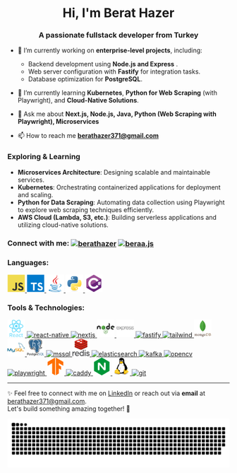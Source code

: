 
<h1 align="center">Hi, I'm Berat Hazer</h1>
<h3 align="center">A passionate fullstack developer from Turkey</h3>

- 🔭 I’m currently working on **enterprise-level projects**, including:  
  - Backend development using **Node.js and Express** .  
  - Web server configuration with **Fastify** for integration tasks.  
  - Database optimization for **PostgreSQL**. 


- 🌱 I’m currently learning **Kubernetes**, **Python for Web Scraping** (with Playwright), and **Cloud-Native Solutions**.

- 💬 Ask me about **Next.js, Node.js, Java, Python (Web Scraping with Playwright), Microservices**

- 📫 How to reach me **berathazer371@gmail.com**

### Exploring & Learning
- **Microservices Architecture**: Designing scalable and maintainable services.   
- **Kubernetes**: Orchestrating containerized applications for deployment and scaling.  
- **Python for Data Scraping**: Automating data collection using Playwright to explore web scraping techniques efficiently.  
- **AWS Cloud (Lambda, S3, etc.)**: Building serverless applications and utilizing cloud-native solutions. 


<h3 align="left">Connect with me: <a href="https://linkedin.com/in/berathazer" target="blank"><img align="center" src="https://raw.githubusercontent.com/rahuldkjain/github-profile-readme-generator/master/src/images/icons/Social/linked-in-alt.svg" alt="berathazer" height="30" width="40" /></a>
<a href="https://instagram.com/beraa.js" target="blank"><img align="center" src="https://raw.githubusercontent.com/rahuldkjain/github-profile-readme-generator/master/src/images/icons/Social/instagram.svg" alt="beraa.js" height="30" width="40" /></a></h3>


<h3 align="left">Languages:</h3>
<p align="left">
  <!-- JavaScript -->
  <a href="https://developer.mozilla.org/en-US/docs/Web/JavaScript" target="_blank" rel="noreferrer">
    <img src="https://raw.githubusercontent.com/devicons/devicon/master/icons/javascript/javascript-original.svg" 
         alt="javascript" width="40" height="40"/>
  </a>
  
  <!-- TypeScript -->
  <a href="https://www.typescriptlang.org/" target="_blank" rel="noreferrer">
    <img src="https://raw.githubusercontent.com/devicons/devicon/master/icons/typescript/typescript-original.svg" 
         alt="typescript" width="40" height="40"/>
  </a>
  
  <!-- Java -->
  <a href="https://www.java.com" target="_blank" rel="noreferrer">
    <img src="https://raw.githubusercontent.com/devicons/devicon/master/icons/java/java-original.svg" 
         alt="java" width="40" height="40"/>
  </a>
  
  <!-- Python -->
  <a href="https://www.python.org" target="_blank" rel="noreferrer">
    <img src="https://raw.githubusercontent.com/devicons/devicon/master/icons/python/python-original.svg" 
         alt="python" width="40" height="40"/>
  </a>

   <!-- C# -->
  <a href="https://learn.microsoft.com/en-us/dotnet/csharp/" target="_blank" rel="noreferrer">
    <img src="https://raw.githubusercontent.com/devicons/devicon/master/icons/csharp/csharp-original.svg" 
         alt="csharp" width="40" height="40"/>
  </a>
</p>

<h3 align="left">Tools & Technologies:</h3>
<p align="left">
  <!-- React -->
  <a href="https://reactjs.org/" target="_blank" rel="noreferrer">
    <img src="https://raw.githubusercontent.com/devicons/devicon/master/icons/react/react-original-wordmark.svg" 
         alt="react" width="40" height="40"/>
  </a>
  
  <!-- React Native -->
  <a href="https://reactnative.dev/" target="_blank" rel="noreferrer">
    <img src="https://reactnative.dev/img/header_logo.svg" 
         alt="react-native" width="40" height="40"/>
  </a>
  
  <!-- Next.js -->
  <a href="https://nextjs.org" target="_blank" rel="noreferrer">
    <img src="https://cdn.worldvectorlogo.com/logos/nextjs-2.svg" 
         alt="nextjs" width="40" height="40"/>
  </a>
  
  <!-- Node.js -->
  <a href="https://nodejs.org" target="_blank" rel="noreferrer">
    <img src="https://raw.githubusercontent.com/devicons/devicon/master/icons/nodejs/nodejs-original-wordmark.svg" 
         alt="nodejs" width="40" height="40"/>
  </a>
  
  <!-- Express -->
  <a href="https://expressjs.com" target="_blank" rel="noreferrer">
    <img src="https://raw.githubusercontent.com/devicons/devicon/master/icons/express/express-original-wordmark.svg" 
         alt="express" width="40" height="40"/>
  </a>
  
  <!-- Fastify -->
  <a href="https://www.fastify.io/" target="_blank" rel="noreferrer">
    <img src="https://avatars.githubusercontent.com/u/24939410?s=48&v=4" 
         alt="fastify" width="40" height="40"/>
  </a>
  
  <!-- Tailwind CSS -->
  <a href="https://tailwindcss.com/" target="_blank" rel="noreferrer">
    <img src="https://www.vectorlogo.zone/logos/tailwindcss/tailwindcss-icon.svg" 
         alt="tailwind" width="40" height="40"/>
  </a>
  
  <!-- MongoDB -->
  <a href="https://www.mongodb.com/" target="_blank" rel="noreferrer">
    <img src="https://raw.githubusercontent.com/devicons/devicon/master/icons/mongodb/mongodb-original-wordmark.svg" 
         alt="mongodb" width="40" height="40"/>
  </a>
  
  <!-- MySQL -->
  <a href="https://www.mysql.com/" target="_blank" rel="noreferrer">
    <img src="https://raw.githubusercontent.com/devicons/devicon/master/icons/mysql/mysql-original-wordmark.svg" 
         alt="mysql" width="40" height="40"/>
  </a>
  
  <!-- PostgreSQL -->
  <a href="https://www.postgresql.org" target="_blank" rel="noreferrer">
    <img src="https://raw.githubusercontent.com/devicons/devicon/master/icons/postgresql/postgresql-original-wordmark.svg" 
         alt="postgresql" width="40" height="40"/>
  </a>
  
  <!-- MS SQL Server -->
  <a href="https://www.microsoft.com/en-us/sql-server" target="_blank" rel="noreferrer">
    <img src="https://www.svgrepo.com/show/303229/microsoft-sql-server-logo.svg" 
         alt="mssql" width="40" height="40"/>
  </a>
  
  <!-- Redis -->
  <a href="https://redis.io" target="_blank" rel="noreferrer">
    <img src="https://raw.githubusercontent.com/devicons/devicon/master/icons/redis/redis-original-wordmark.svg" 
         alt="redis" width="40" height="40"/>
  </a>
  
  <!-- Elasticsearch -->
  <a href="https://www.elastic.co/elasticsearch/" target="_blank" rel="noreferrer">
    <img src="https://www.vectorlogo.zone/logos/elastic/elastic-icon.svg" 
         alt="elasticsearch" width="40" height="40"/>
  </a>
  
  <!-- Kafka -->
  <a href="https://kafka.apache.org/" target="_blank" rel="noreferrer">
    <img src="https://www.vectorlogo.zone/logos/apache_kafka/apache_kafka-icon.svg" 
         alt="kafka" width="40" height="40"/>
  </a>
  
  <!-- OpenCV -->
  <a href="https://opencv.org/" target="_blank" rel="noreferrer">
    <img src="https://www.vectorlogo.zone/logos/opencv/opencv-icon.svg" 
         alt="opencv" width="40" height="40"/>
  </a>
  
  <!-- Playwright -->
  <a href="https://playwright.dev/" target="_blank" rel="noreferrer">
    <img src="https://playwright.dev/img/playwright-logo.svg" 
         alt="playwright" width="40" height="40"/>
  </a>
  
  <!-- TensorFlow -->
  <a href="https://www.tensorflow.org" target="_blank" rel="noreferrer">
    <img src="https://raw.githubusercontent.com/devicons/devicon/master/icons/tensorflow/tensorflow-original.svg" 
         alt="tensorflow" width="40" height="40"/>
  </a>
  
  <!-- Caddy -->
  <a href="https://caddyserver.com/" target="_blank" rel="noreferrer">
    <img src="https://github.com/homarr-labs/dashboard-icons/blob/main/svg/caddy.svg"
         alt="caddy" width="40" height="40"/>
  </a>
  
  <!-- Nginx -->
  <a href="https://www.nginx.com" target="_blank" rel="noreferrer">
    <img src="https://raw.githubusercontent.com/devicons/devicon/master/icons/nginx/nginx-original.svg" 
         alt="nginx" width="40" height="40"/>
  </a>
  
  <!-- Linux -->
  <a href="https://www.linux.org/" target="_blank" rel="noreferrer">
    <img src="https://raw.githubusercontent.com/devicons/devicon/master/icons/linux/linux-original.svg" 
         alt="linux" width="40" height="40"/>
  </a>
  
  <!-- Git -->
  <a href="https://git-scm.com/" target="_blank" rel="noreferrer">
    <img src="https://www.vectorlogo.zone/logos/git-scm/git-scm-icon.svg" 
         alt="git" width="40" height="40"/>
  </a>
</p>


---

✨ Feel free to connect with me on [LinkedIn](https://linkedin.com/in/berathazer) or reach out via **email** at berathazer371@gmail.com.  
Let's build something amazing together! 🚀


<picture>
  <source media="(prefers-color-scheme: dark)" srcset="https://raw.githubusercontent.com/berathazer/berathazer/output/github-snake-dark.svg">
  <source media="(prefers-color-scheme: light)" srcset="https://raw.githubusercontent.com/berathazer/berathazer/output/github-snake.svg">
  <img src="https://raw.githubusercontent.com/berathazer/berathazer/output/github-snake.svg" alt="Snake Animation">
</picture>
